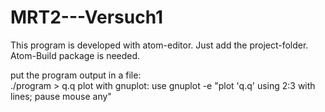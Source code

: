 # MRT2---Versuch1
This program is developed with atom-editor.
Just add the project-folder. Atom-Build package is needed.

put the program output in a file: <br/>
./program > q.q
plot with gnuplot: use
gnuplot -e "plot 'q.q' using 2:3 with lines; pause mouse any"
